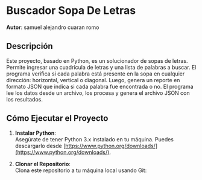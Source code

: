 # Buscador Sopa De Letras

**Autor**: samuel alejandro cuaran romo

## Descripción

Este proyecto, basado en Python, es un solucionador de sopas de letras. Permite ingresar una cuadrícula de letras y una lista de palabras a buscar. El programa verifica si cada palabra está presente en la sopa en cualquier dirección: horizontal, vertical o diagonal. Luego, genera un reporte en formato JSON que indica si cada palabra fue encontrada o no. El programa lee los datos desde un archivo, los procesa y genera el archivo JSON con los resultados.

## Cómo Ejecutar el Proyecto

1. **Instalar Python**:  
   Asegúrate de tener Python 3.x instalado en tu máquina. Puedes descargarlo desde [https://www.python.org/downloads/](https://www.python.org/downloads/).

2. **Clonar el Repositorio**:  
   Clona este repositorio a tu máquina local usando Git:

